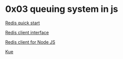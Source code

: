 # 0x03 queuing system in js

[Redis quick start](https://redis.io/docs/latest/integrate/)

[Redis client interface](https://redis.io/docs/latest/develop/tools/cli/)

[Redis client for Node JS](https://github.com/redis/node-redis)

[Kue](https://github.com/Automattic/kue)
